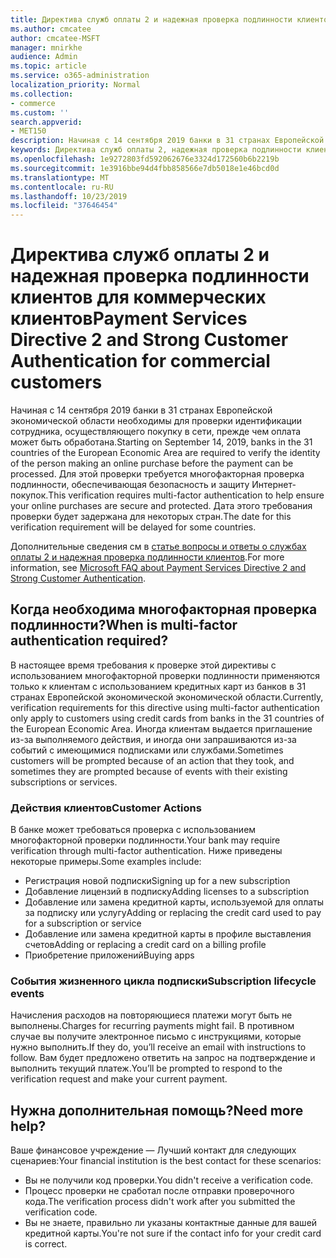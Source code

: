 ```yaml
---
title: Директива служб оплаты 2 и надежная проверка подлинности клиентов для коммерческих клиентов
ms.author: cmcatee
author: cmcatee-MSFT
manager: mnirkhe
audience: Admin
ms.topic: article
ms.service: o365-administration
localization_priority: Normal
ms.collection:
- commerce
ms.custom: ''
search.appverid:
- MET150
description: Начиная с 14 сентября 2019 банки в 31 странах Европейской экономической области необходимы для проверки идентификации сотрудника, осуществляющего покупку в сети, прежде чем оплата может быть обработана.
keywords: Директива служб оплаты 2, надежная проверка подлинности клиентов, многофакторная проверка подлинности
ms.openlocfilehash: 1e9272803fd592062676e3324d172560b6b2219b
ms.sourcegitcommit: 1e3916bbe94d4fbb858566e7db5018e1e46bcd0d
ms.translationtype: MT
ms.contentlocale: ru-RU
ms.lasthandoff: 10/23/2019
ms.locfileid: "37646454"
---
```

# <a name="payment-services-directive-2-and-strong-customer-authentication-for-commercial-customers"></a><span data-ttu-id="ba22c-104">Директива служб оплаты 2 и надежная проверка подлинности клиентов для коммерческих клиентов</span><span class="sxs-lookup"><span data-stu-id="ba22c-104">Payment Services Directive 2 and Strong Customer Authentication for commercial customers</span></span>

<span data-ttu-id="ba22c-105">Начиная с 14 сентября 2019 банки в 31 странах Европейской экономической области необходимы для проверки идентификации сотрудника, осуществляющего покупку в сети, прежде чем оплата может быть обработана.</span><span class="sxs-lookup"><span data-stu-id="ba22c-105">Starting on September 14, 2019, banks in the 31 countries of the European Economic Area are required to verify the identity of the person making an online purchase before the payment can be processed.</span></span> <span data-ttu-id="ba22c-106">Для этой проверки требуется многофакторная проверка подлинности, обеспечивающая безопасность и защиту Интернет-покупок.</span><span class="sxs-lookup"><span data-stu-id="ba22c-106">This verification requires multi-factor authentication to help ensure your online purchases are secure and protected.</span></span> <span data-ttu-id="ba22c-107">Дата этого требования проверки будет задержана для некоторых стран.</span><span class="sxs-lookup"><span data-stu-id="ba22c-107">The date for this verification requirement will be delayed for some countries.</span></span> 

<span data-ttu-id="ba22c-108">Дополнительные сведения см в [статье вопросы и ответы о службах оплаты 2 и надежная проверка подлинности клиентов](https://support.microsoft.com/help/4517854/microsoft-account-open-banking-customer-authentication).</span><span class="sxs-lookup"><span data-stu-id="ba22c-108">For more information, see [Microsoft FAQ about Payment Services Directive 2 and Strong Customer Authentication](https://support.microsoft.com/help/4517854/microsoft-account-open-banking-customer-authentication).</span></span>

## <a name="when-is-multi-factor-authentication-required"></a><span data-ttu-id="ba22c-109">Когда необходима многофакторная проверка подлинности?</span><span class="sxs-lookup"><span data-stu-id="ba22c-109">When is multi-factor authentication required?</span></span>

<span data-ttu-id="ba22c-110">В настоящее время требования к проверке этой директивы с использованием многофакторной проверки подлинности применяются только к клиентам с использованием кредитных карт из банков в 31 странах Европейской экономической экономической области.</span><span class="sxs-lookup"><span data-stu-id="ba22c-110">Currently, verification requirements for this directive using multi-factor authentication only apply to customers using credit cards from banks in the 31 countries of the European Economic Area.</span></span> <span data-ttu-id="ba22c-111">Иногда клиентам выдается приглашение из-за выполняемого действия, и иногда они запрашиваются из-за событий с имеющимися подписками или службами.</span><span class="sxs-lookup"><span data-stu-id="ba22c-111">Sometimes customers will be prompted because of an action that they took, and sometimes they are prompted because of events with their existing subscriptions or services.</span></span>

### <a name="customer-actions"></a><span data-ttu-id="ba22c-112">Действия клиентов</span><span class="sxs-lookup"><span data-stu-id="ba22c-112">Customer Actions</span></span>

<span data-ttu-id="ba22c-113">В банке может требоваться проверка с использованием многофакторной проверки подлинности.</span><span class="sxs-lookup"><span data-stu-id="ba22c-113">Your bank may require verification through multi-factor authentication.</span></span> <span data-ttu-id="ba22c-114">Ниже приведены некоторые примеры.</span><span class="sxs-lookup"><span data-stu-id="ba22c-114">Some examples include:</span></span>
- <span data-ttu-id="ba22c-115">Регистрация новой подписки</span><span class="sxs-lookup"><span data-stu-id="ba22c-115">Signing up for a new subscription</span></span>
- <span data-ttu-id="ba22c-116">Добавление лицензий в подписку</span><span class="sxs-lookup"><span data-stu-id="ba22c-116">Adding licenses to a subscription</span></span>
- <span data-ttu-id="ba22c-117">Добавление или замена кредитной карты, используемой для оплаты за подписку или услугу</span><span class="sxs-lookup"><span data-stu-id="ba22c-117">Adding or replacing the credit card used to pay for a subscription or service</span></span>
- <span data-ttu-id="ba22c-118">Добавление или замена кредитной карты в профиле выставления счетов</span><span class="sxs-lookup"><span data-stu-id="ba22c-118">Adding or replacing a credit card on a billing profile</span></span>
- <span data-ttu-id="ba22c-119">Приобретение приложений</span><span class="sxs-lookup"><span data-stu-id="ba22c-119">Buying apps</span></span>

### <a name="subscription-lifecycle-events"></a><span data-ttu-id="ba22c-120">События жизненного цикла подписки</span><span class="sxs-lookup"><span data-stu-id="ba22c-120">Subscription lifecycle events</span></span>

<span data-ttu-id="ba22c-121">Начисления расходов на повторяющиеся платежи могут быть не выполнены.</span><span class="sxs-lookup"><span data-stu-id="ba22c-121">Charges for recurring payments might fail.</span></span> <span data-ttu-id="ba22c-122">В противном случае вы получите электронное письмо с инструкциями, которые нужно выполнить.</span><span class="sxs-lookup"><span data-stu-id="ba22c-122">If they do, you’ll receive an email with instructions to follow.</span></span> <span data-ttu-id="ba22c-123">Вам будет предложено ответить на запрос на подтверждение и выполнить текущий платеж.</span><span class="sxs-lookup"><span data-stu-id="ba22c-123">You’ll be prompted to respond to the verification request and make your current payment.</span></span>

## <a name="need-more-help"></a><span data-ttu-id="ba22c-124">Нужна дополнительная помощь?</span><span class="sxs-lookup"><span data-stu-id="ba22c-124">Need more help?</span></span>

<span data-ttu-id="ba22c-125">Ваше финансовое учреждение — Лучший контакт для следующих сценариев:</span><span class="sxs-lookup"><span data-stu-id="ba22c-125">Your financial institution is the best contact for these scenarios:</span></span>
- <span data-ttu-id="ba22c-126">Вы не получили код проверки.</span><span class="sxs-lookup"><span data-stu-id="ba22c-126">You didn't receive a verification code.</span></span>  
- <span data-ttu-id="ba22c-127">Процесс проверки не сработал после отправки проверочного кода.</span><span class="sxs-lookup"><span data-stu-id="ba22c-127">The verification process didn't work after you submitted the verification code.</span></span>
- <span data-ttu-id="ba22c-128">Вы не знаете, правильно ли указаны контактные данные для вашей кредитной карты.</span><span class="sxs-lookup"><span data-stu-id="ba22c-128">You're not sure if the contact info for your credit card is correct.</span></span>